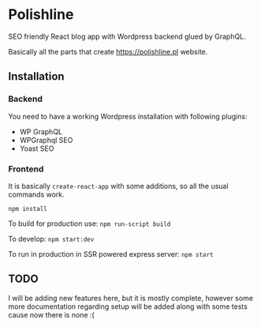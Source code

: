 Polishline
==========

SEO friendly React blog app with Wordpress backend glued by GraphQL.

Basically all the parts that create https://polishline.pl website.


## Installation

### Backend

You need to have a working Wordpress installation with following
plugins:

 * WP GraphQL
 * WPGraphql SEO
 * Yoast SEO

### Frontend

It is basically `create-react-app` with some additions, so all the usual
commands work.

`npm install`

To build for production use:
`npm run-script build`

To develop:
`npm start:dev`

To run in production in SSR powered express server:
`npm start`


## TODO

I will be adding new features here, but it is mostly complete, however some
more documentation regarding setup will be added along with some tests cause
now there is none :(
